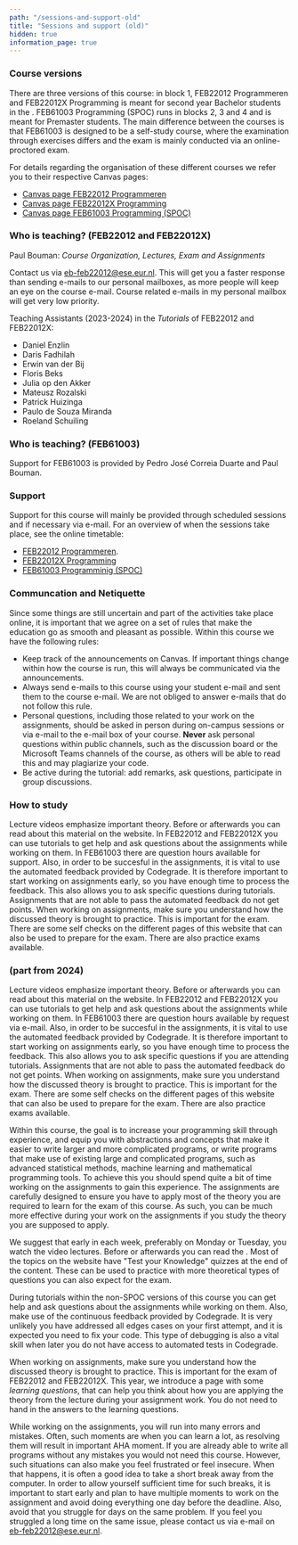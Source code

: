 ```yaml
---
path: "/sessions-and-support-old"
title: "Sessions and support (old)"
hidden: true
information_page: true
---
```


### Course versions

There are three versions of this course: in block 1, FEB22012 Programmeren and FEB22012X Programming is meant for second year Bachelor students in the .
FEB61003 Programming (SPOC) runs in blocks 2, 3 and 4 and is meant for Premaster students. The main difference between the courses is that FEB61003 is
designed to be a self-study course, where the examination through exercises differs and the exam is mainly conducted via an online-proctored exam.

For details regarding the organisation of these different courses we refer you to their respective Canvas pages:

* [Canvas page FEB22012 Programmeren](https://canvas.eur.nl/courses/43880)
* [Canvas page FEB22012X Programming](https://canvas.eur.nl/courses/44097)
* [Canvas page FEB61003 Programming (SPOC)](https://canvas.eur.nl/courses/43859)

### Who is teaching? (FEB22012 and FEB22012X)

Paul Bouman: _Course Organization, Lectures, Exam and Assignments_

Contact us via [eb-feb22012@ese.eur.nl](mailto:eb-feb22012@ese.eur.nl). This will get you a faster response than sending e-mails to our personal mailboxes,
as more people will keep an eye on the course e-mail. Course related e-mails in my personal mailbox will get very low priority.

Teaching Assistants (2023-2024) in the _Tutorials_ of FEB22012 and FEB22012X:

* Daniel Enzlin
* Daris Fadhilah
* Erwin van der Bij
* Floris Beks
* Julia op den Akker
* Mateusz Rozalski
* Patrick Huizinga
* Paulo de Souza Miranda
* Roeland Schuiling

### Who is teaching? (FEB61003)

Support for FEB61003 is provided by Pedro José Correia Duarte and Paul Bouman.

### Support

Support for this course will mainly be provided through scheduled sessions and if necessary via e-mail.
For an overview of when the sessions take place, see the online timetable:
* [FEB22012 Programmeren](https://timetables.eur.nl/link?timetables.0.key=FEB22012&timetables.0.type=module&timetables.0.source=2023&timetables.1.key=FEB22012_2023&timetables.1.type=timeedit_course&timetables.1.source=TimeEdit&ignoreEmpty=true&ignoreNotFound=true&view=list).
* [FEB22012X Programming](https://timetables.eur.nl/link?timetables.0.key=FEB22012X&timetables.0.type=module&timetables.0.source=2023&timetables.1.key=FEB22012X_2023&timetables.1.type=timeedit_course&timetables.1.source=TimeEdit&ignoreEmpty=true&ignoreNotFound=true&view=list)
* [FEB61003 Programminig (SPOC)](https://timetables.eur.nl/link?timetables.0.key=FEB61003&timetables.0.type=module&timetables.0.source=2023&timetables.1.key=FEB61003_2023&timetables.1.type=timeedit_course&timetables.1.source=TimeEdit&ignoreEmpty=true&ignoreNotFound=true&view=list)

### Communcation and Netiquette

Since some things are still uncertain and part of the activities take place online, it is important that we agree on a set of rules that make the education go as smooth and pleasant as possible. Within this course we have the following rules:

* Keep track of the announcements on Canvas. If important things change within how the course is run, this will always be communicated via the announcements.
* Always send e-mails to this course using your student e-mail and sent them to the course e-mail. We are not obliged to answer e-mails that do not follow this rule.
* Personal questions, including those related to your work on the assignments, should be asked in person during on-campus sessions or via e-mail to the e-mail box of your course. **Never** ask personal questions within public channels, such as the discussion board or the Microsoft Teams channels of the course, as others will be able to read this and may plagiarize your code.
* Be active during the tutorial: add remarks, ask questions, participate in group discussions.

### How to study
Lecture videos emphasize important theory. Before or afterwards you can read about this material on the website.
In FEB22012 and FEB22012X you can use tutorials to get help and ask questions about the assignments while working on them.
In FEB61003 there are question hours available for support.
Also, in order to be succesful in the assignments, it is vital to use the automated feedback provided by Codegrade. It is therefore important to start working on assignments early, so you have enough time to process the feedback. This also allows you to ask specific questions during tutorials. Assignments that are not able to pass the automated feedback do not get points.
When working on assignments, make sure you understand how the discussed theory is brought to practice. This is important for the exam. There are some self checks on the different pages of this website that can also be used to prepare for the exam. There are also practice exams available.


### (part from 2024)

Lecture videos emphasize important theory. Before or afterwards you can read about this material on the website.
In FEB22012 and FEB22012X you can use tutorials to get help and ask questions about the assignments while working on them.
In FEB61003 there are question hours available by request via e-mail.
Also, in order to be succesful in the assignments, it is vital to use the automated feedback provided by Codegrade. It is therefore important to start working on assignments early, so you have enough time to process the feedback. This also allows you to ask specific questions if you are attending tutorials.
Assignments that are not able to pass the automated feedback do not get points.
When working on assignments, make sure you understand how the discussed theory is brought to practice. This is important for the exam. There are some self checks on the different pages of this website that can also be used to prepare for the exam. There are also practice exams available.

Within this course, the goal is to increase your programming skill through experience, and equip you with abstractions and concepts that make it easier to write
larger and more complicated programs, or write programs that make use of existing large and complicated programs, such as advanced statistical methods,
machine learning and mathematical programming tools. To achieve this you should spend quite a bit of time working on the assignments to gain this experience. The assignments are carefully designed to
ensure you have to apply most of the theory you are required to learn for the exam of this course. As such, you can be much more effective during your
work on the assignments if you study the theory you are supposed to apply.

We suggest that early in each week, preferably on Monday or Tuesday, you watch the video lectures.
Before or afterwards you can read the .
Most of the topics on the website have "Test your Knowledge" quizzes at the end of the content.
These can be used to practice with more theoretical types of questions you can also expect for the exam.

During tutorials within the non-SPOC versions of this course you can get help and ask questions about the assignments while working on them.
Also, make use of the continuous feedback provided by Codegrade. It is very unlikely you have addressed all edges cases on your first attempt,
and it is expected you need to fix your code. This type of debugging is also a vital skill when later you do not have access to automated
tests in Codegrade.

When working on assignments, make sure you understand how the discussed theory is brought to practice. This is important for the exam of FEB22012 and FEB22012X.
This year, we introduce a page with some *learning questions*, that can help you think about how you are applying the theory from the lecture during your
assignment work. You do not need to hand in the answers to the learning questions.

While working on the assignments, you will run into many errors and mistakes. Often, such moments are when you can learn a lot, as resolving them will result in important AHA moment.
If you are already able to write all programs without any mistakes you would not need this course. However, such situations can also make you feel frustrated or feel insecure.
When that happens, it is often a good idea to take a short break away from the computer.
In order to allow yourself sufficient time for such breaks, it is important to start early and plan to have multiple moments to work on the assignment and avoid doing everything one day before the deadline.
Also, avoid that you struggle for days on the same problem. If you feel you struggled a long time on the same issue, please contact us via e-mail on  [eb-feb22012@ese.eur.nl](mailto:eb-feb22012@ese.eur.nl).


